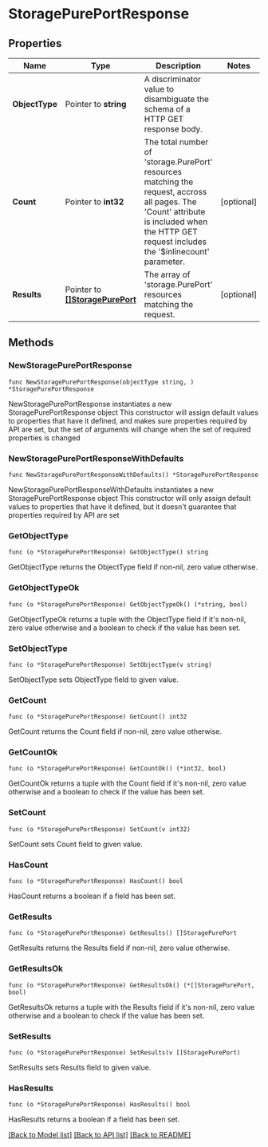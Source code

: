 # StoragePurePortResponse

## Properties

Name | Type | Description | Notes
------------ | ------------- | ------------- | -------------
**ObjectType** | Pointer to **string** | A discriminator value to disambiguate the schema of a HTTP GET response body. | 
**Count** | Pointer to **int32** | The total number of &#39;storage.PurePort&#39; resources matching the request, accross all pages. The &#39;Count&#39; attribute is included when the HTTP GET request includes the &#39;$inlinecount&#39; parameter. | [optional] 
**Results** | Pointer to [**[]StoragePurePort**](storage.PurePort.md) | The array of &#39;storage.PurePort&#39; resources matching the request. | [optional] 

## Methods

### NewStoragePurePortResponse

`func NewStoragePurePortResponse(objectType string, ) *StoragePurePortResponse`

NewStoragePurePortResponse instantiates a new StoragePurePortResponse object
This constructor will assign default values to properties that have it defined,
and makes sure properties required by API are set, but the set of arguments
will change when the set of required properties is changed

### NewStoragePurePortResponseWithDefaults

`func NewStoragePurePortResponseWithDefaults() *StoragePurePortResponse`

NewStoragePurePortResponseWithDefaults instantiates a new StoragePurePortResponse object
This constructor will only assign default values to properties that have it defined,
but it doesn't guarantee that properties required by API are set

### GetObjectType

`func (o *StoragePurePortResponse) GetObjectType() string`

GetObjectType returns the ObjectType field if non-nil, zero value otherwise.

### GetObjectTypeOk

`func (o *StoragePurePortResponse) GetObjectTypeOk() (*string, bool)`

GetObjectTypeOk returns a tuple with the ObjectType field if it's non-nil, zero value otherwise
and a boolean to check if the value has been set.

### SetObjectType

`func (o *StoragePurePortResponse) SetObjectType(v string)`

SetObjectType sets ObjectType field to given value.


### GetCount

`func (o *StoragePurePortResponse) GetCount() int32`

GetCount returns the Count field if non-nil, zero value otherwise.

### GetCountOk

`func (o *StoragePurePortResponse) GetCountOk() (*int32, bool)`

GetCountOk returns a tuple with the Count field if it's non-nil, zero value otherwise
and a boolean to check if the value has been set.

### SetCount

`func (o *StoragePurePortResponse) SetCount(v int32)`

SetCount sets Count field to given value.

### HasCount

`func (o *StoragePurePortResponse) HasCount() bool`

HasCount returns a boolean if a field has been set.

### GetResults

`func (o *StoragePurePortResponse) GetResults() []StoragePurePort`

GetResults returns the Results field if non-nil, zero value otherwise.

### GetResultsOk

`func (o *StoragePurePortResponse) GetResultsOk() (*[]StoragePurePort, bool)`

GetResultsOk returns a tuple with the Results field if it's non-nil, zero value otherwise
and a boolean to check if the value has been set.

### SetResults

`func (o *StoragePurePortResponse) SetResults(v []StoragePurePort)`

SetResults sets Results field to given value.

### HasResults

`func (o *StoragePurePortResponse) HasResults() bool`

HasResults returns a boolean if a field has been set.


[[Back to Model list]](../README.md#documentation-for-models) [[Back to API list]](../README.md#documentation-for-api-endpoints) [[Back to README]](../README.md)


